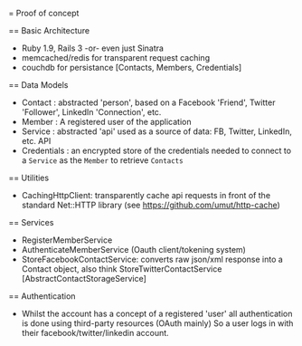 = Proof of concept

== Basic Architecture
- Ruby 1.9, Rails 3 -or- even just Sinatra
- memcached/redis for transparent request caching
- couchdb for persistance [Contacts, Members, Credentials]

== Data Models
- Contact : abstracted 'person', based on a Facebook 'Friend', Twitter 'Follower', LinkedIn 'Connection', etc.
- Member : A registered user of the application
- Service : abstracted 'api' used as a source of data: FB, Twitter, LinkedIn, etc. API
- Credentials : an encrypted store of the credentials needed to connect to a `Service` as the `Member` to retrieve `Contacts` 

== Utilities
- CachingHttpClient: transparently cache api requests in front of the standard Net::HTTP library (see https://github.com/umut/http-cache)

== Services
- RegisterMemberService
- AuthenticateMemberService (Oauth client/tokening system)
- StoreFacebookContactService: converts raw json/xml response into a Contact object, also think StoreTwitterContactService  [AbstractContactStorageService]


== Authentication
- Whilst the account has a concept of a registered 'user' all authentication is done using third-party resources (OAuth mainly) So a user logs in with their facebook/twitter/linkedin account.
